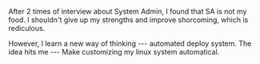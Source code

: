 After 2 times of interview about System Admin, I found that SA is not my food. I shouldn't give up my strengths and improve shorcoming, which is rediculous.

However, I learn a new way of thinking --- automated deploy system.
The idea hits me --- Make customizing my linux system automatical.
